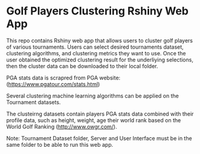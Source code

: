 # Golf Players Clustering Rshiny Web App

This repo contains Rshiny web app that allows users to cluster golf players of various tournaments. Users can select desired tournaments dataset, clustering algorithms, and clustering metrics they want to use. Once the user obtained the optimized clustering result for the underliying selections, then the cluster data can be downloaded to their local folder.

PGA stats data is scrapred from PGA website: (https://www.pgatour.com/stats.html)

Several clustering machine learning algorithms can be applied on the Tournament datasets.

The clusteirng datasets contain players PGA stats data combined with their profile data, such as height, weight, age their world rank based on the World Golf Ranking (http://www.owgr.com/). 

Note: Tournament Dataset folder, Server and User Interface must be in the same folder to be able to run this web app.
